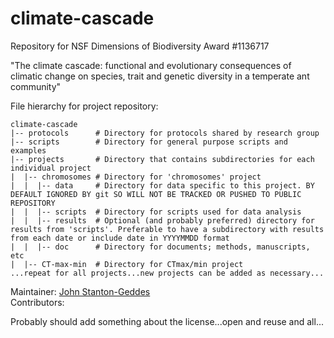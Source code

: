 climate-cascade
===============

Repository for NSF Dimensions of Biodiversity Award #1136717 

"The climate cascade: functional and evolutionary consequences of climatic change on species, trait and genetic diversity in a temperate ant community"


File hierarchy for project repository:

    climate-cascade  
    |-- protocols      # Directory for protocols shared by research group  
    |-- scripts        # Directory for general purpose scripts and examples  
    |-- projects       # Directory that contains subdirectories for each individual project 
    |  |-- chromosomes # Directory for 'chromosomes' project  
    |  |  |-- data     # Directory for data specific to this project. BY DEFAULT IGNORED BY git SO WILL NOT BE TRACKED OR PUSHED TO PUBLIC REPOSITORY  
    |  |  |-- scripts  # Directory for scripts used for data analysis  
    |  |  |-- results  # Optional (and probably preferred) directory for results from 'scripts'. Preferable to have a subdirectory with results from each date or include date in YYYYMMDD format  
    |  |  |-- doc      # Directory for documents; methods, manuscripts, etc  
    |  |-- CT-max-min  # Directory for CTmax/min project  
    ...repeat for all projects...new projects can be added as necessary...


Maintainer: [John Stanton-Geddes](john.stantongeddes.research@gmail.com)  
Contributors:

Probably should add something about the license...open and reuse and all...
